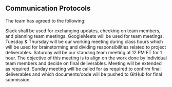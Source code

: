 ## Communication Protocols
The team has agreed to the following:

Slack shall be used for exchanging updates, checking on team members, and planning team meetings.
GoogleMeets will be used for team meetings.
Tuesday & Thursday will be our working meeting during class hours which will be used for brainstorming and dividing responsibilities related to project deliverables.
Saturday will be our standing team meeting at 12 PM ET for 1 hour. The objective of this meeting is to align on the work done by individual team members and decide on final deliverables. Meeting will be extended as required.
Sunday meeting will be called for as required to confirm final deliverables and which documents/code will be pushed to GitHub for final submission.
